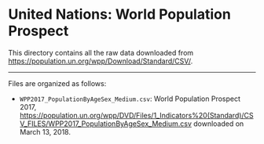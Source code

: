 # United Nations: World Population Prospect

This directory contains all the raw data downloaded from https://population.un.org/wpp/Download/Standard/CSV/.

---

Files are organized as follows:

- `WPP2017_PopulationByAgeSex_Medium.csv`: World Population Prospect 2017,  https://population.un.org/wpp/DVD/Files/1_Indicators%20(Standard)/CSV_FILES/WPP2017_PopulationByAgeSex_Medium.csv downloaded on March 13, 2018.
